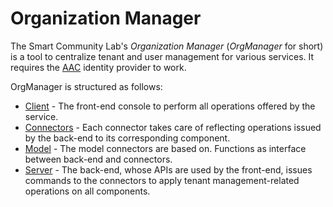 # Organization Manager
The Smart Community Lab's _Organization Manager_ (_OrgManager_ for short) is a tool to centralize tenant and user management for various services. It requires the [AAC](https://github.com/smartcommunitylab/AAC) identity provider to work.

OrgManager is structured as follows:
- [Client](https://github.com/smartcommunitylab/AAC-Org/tree/master/client) - The front-end console to perform all operations offered by the service.
- [Connectors](https://github.com/smartcommunitylab/AAC-Org/tree/master/connectors) - Each connector takes care of reflecting operations issued by the back-end to its corresponding component.
- [Model](https://github.com/smartcommunitylab/AAC-Org/tree/master/model) - The model connectors are based on. Functions as interface between back-end and connectors.
- [Server](https://github.com/smartcommunitylab/AAC-Org/tree/master/server) - The back-end, whose APIs are used by the front-end, issues commands to the connectors to apply tenant management-related operations on all components.

